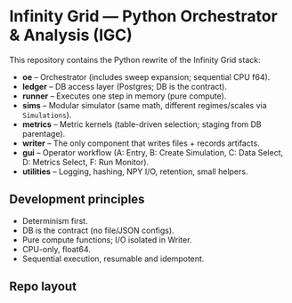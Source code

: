 # Infinity Grid — Python Orchestrator & Analysis (IGC)

This repository contains the Python rewrite of the Infinity Grid stack:

- **oe** – Orchestrator (includes sweep expansion; sequential CPU f64).
- **ledger** – DB access layer (Postgres; DB is the contract).
- **runner** – Executes one step in memory (pure compute).
- **sims** – Modular simulator (same math, different regimes/scales via `Simulations`).
- **metrics** – Metric kernels (table-driven selection; staging from DB parentage).
- **writer** – The only component that writes files + records artifacts.
- **gui** – Operator workflow (A: Entry, B: Create Simulation, C: Data Select, D: Metrics Select, F: Run Monitor).
- **utilities** – Logging, hashing, NPY I/O, retention, small helpers.

## Development principles

- Determinism first.  
- DB is the contract (no file/JSON configs).  
- Pure compute functions; I/O isolated in Writer.  
- CPU-only, float64.  
- Sequential execution, resumable and idempotent.  

## Repo layout